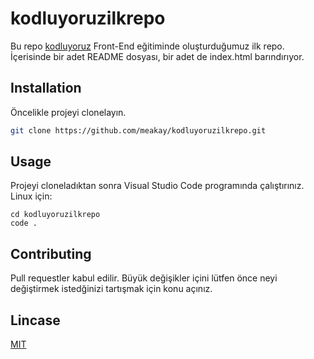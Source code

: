 # kodluyoruzilkrepo

Bu repo [kodluyoruz](https://www.kodluyoruz.org/) Front-End eğitiminde oluşturduğumuz ilk repo. İçerisinde bir adet README dosyası, bir adet de index.html barındırıyor.

## Installation
Öncelikle projeyi clonelayın. 
```bash
git clone https://github.com/meakay/kodluyoruzilkrepo.git
```
## Usage
Projeyi cloneladıktan sonra Visual Studio Code programında çalıştırınız.
Linux için:
```linux
cd kodluyoruzilkrepo
code .
```
## Contributing
Pull requestler kabul edilir. Büyük değişikler içini lütfen önce neyi değiştirmek istedğinizi tartışmak için konu açınız.
## Lincase
[MIT](https://choosealicense.com/licenses/mit/)
